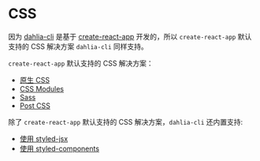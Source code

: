 # CSS

因为 [dahlia-cli](https://github.com/forsigner/dahlia-cli) 是基于 [create-react-app](https://github.com/facebook/create-react-app) 开发的，所以 `create-react-app` 默认支持的 CSS 解决方案 `dahlia-cli` 同样支持。

`create-react-app` 默认支持的 CSS 解决方案：

- [原生 CSS](https://facebook.github.io/create-react-app/docs/adding-a-stylesheet)
- [CSS Modules](https://facebook.github.io/create-react-app/docs/adding-a-css-modules-stylesheet)
- [Sass](https://facebook.github.io/create-react-app/docs/adding-a-sass-stylesheet)
- [Post CSS](https://facebook.github.io/create-react-app/docs/adding-a-sass-stylesheet)

除了 `create-react-app` 默认支持的 CSS 解决方案，`dahlia-cli` 还内置支持:

- [使用 styled-jsx](https://dahlia-cn.gitbook.io/dahlia/styles/styled-jsx)
- [使用 styled-components](https://dahlia-cn.gitbook.io/dahlia/styles/styled-components)
